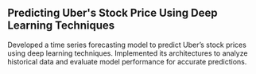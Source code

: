 ## Predicting Uber's Stock Price Using Deep Learning Techniques
Developed a time series forecasting model to predict Uber’s stock prices using deep learning techniques. Implemented its architectures to analyze historical data and evaluate model performance for accurate predictions.
